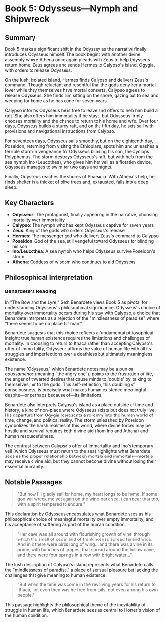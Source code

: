 # Book 5: Odysseus—Nymph and Shipwreck

## Summary

Book 5 marks a significant shift in the Odyssey as the narrative finally introduces Odysseus himself. The book begins with another divine assembly where Athena once again pleads with Zeus to help Odysseus return home. Zeus agrees and sends Hermes to Calypso's island, Ogygia, with orders to release Odysseus.

On the lush, isolated island, Hermes finds Calypso and delivers Zeus's command. Though reluctant and resentful that the gods deny her a mortal lover while they themselves have mortal consorts, Calypso agrees to release Odysseus. She finds him sitting on the shore, gazing out to sea and weeping for home as he has done for seven years.

Calypso informs Odysseus he is free to leave and offers to help him build a raft. She also offers him immortality if he stays, but Odysseus firmly chooses mortality and the chance to return to his home and wife. Over four days, Odysseus builds a sturdy raft, and on the fifth day, he sets sail with provisions and navigational instructions from Calypso.

For seventeen days, Odysseus sails smoothly, but on the eighteenth day, Poseidon, returning from visiting the Ethiopians, spots him and unleashes a terrible storm in vengeance for Odysseus blinding his son, the Cyclops Polyphemus. The storm destroys Odysseus's raft, but with help from the sea nymph Ino (Leucothea), who gives him her veil as a flotation device, Odysseus manages to swim for two days and nights.

Finally, Odysseus reaches the shores of Phaeacia. With Athena's help, he finds shelter in a thicket of olive trees and, exhausted, falls into a deep sleep.

## Key Characters

- **Odysseus**: The protagonist, finally appearing in the narrative, choosing mortality over immortality
- **Calypso**: The nymph who has kept Odysseus captive for seven years
- **Zeus**: King of the gods who orders Odysseus's release
- **Hermes**: The messenger god who delivers Zeus's command to Calypso
- **Poseidon**: God of the sea, still vengeful toward Odysseus for blinding his son
- **Ino/Leucothea**: A sea nymph who helps Odysseus survive Poseidon's storm
- **Athena**: Goddess of wisdom who continues to aid Odysseus

## Philosophical Interpretation

### Benardete's Reading

In "The Bow and the Lyre," Seth Benardete views Book 5 as pivotal for understanding Odysseus's philosophical significance. Odysseus's choice of mortality over immortality occurs during his stay with Calypso, a choice that Benardete interprets as a rejection of the "mindlessness of paradise" where "there seems to be no place for man."

Benardete suggests that this choice reflects a fundamental philosophical insight: true human existence requires the limitations and challenges of mortality. In choosing to return to Ithaca rather than accepting Calypso's offer of immortality, Odysseus affirms the value of human life with all its struggles and imperfections over a deathless but ultimately meaningless existence.

The name 'Odysseus,' which Benardete notes may be a pun on _odussamenos_ (meaning "the angry one"), points to the frustration of life, the anger of thwarted desires that cause minds to 'double' by 'talking to themselves,' or to the gods. This self-reflection, this doubling of consciousness, is precisely what makes human existence meaningful despite—or perhaps because of—its limitations.

Benardete also interprets Calypso's island as a place outside of time and history, a kind of non-place where Odysseus exists but does not truly live. His departure from Ogygia represents a re-entry into the human world of time, change, and political reality. The storm unleashed by Poseidon symbolizes the harsh realities of this world, where divine forces may be hostile and survival requires both divine aid (from Ino and Athena) and human resourcefulness.

The contrast between Calypso's offer of immortality and Ino's temporary veil (which Odysseus must return to the sea) highlights what Benardete sees as the proper relationship between mortals and immortals—mortals may receive divine aid, but they cannot become divine without losing their essential humanity.

## Notable Passages

> "But now I'll gladly sail for home, my heart longs to be home. If some god will wreck me yet again on the wine-dark sea, I can bear that too, with a spirit tempered to endure."

This declaration by Odysseus encapsulates what Benardete sees as his philosophical choice of meaningful mortality over empty immortality, and his acceptance of suffering as part of the human condition.

> "Her cave was all around with flourishing growth of vine, through which the smell of cedar and of frankincense spread far and wide. And in it there were birds long of wing... and there was a vine in its prime, with bunches of grapes, that spread around the hollow cave, and there were four springs in a row with bright water..."

The lush description of Calypso's island represents what Benardete calls the "mindlessness of paradise," a place of sensual pleasure but lacking the challenges that give meaning to human existence.

> "But when the time was come in the revolving years for his return to Ithaca, not even then was he free from toils, not even among his own people."

This passage highlights the philosophical theme of the inevitability of struggle in human life, which Benardete sees as central to Homer's vision of the human condition.
